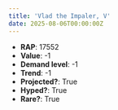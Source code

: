 ```yaml
---
title: 'Vlad the Impaler, V'
date: 2025-08-06T00:00:00Z
---
```

- **RAP**: 17552
- **Value**: -1
- **Demand level**: -1
- **Trend**: -1
- **Projected?**: True
- **Hyped?**: True
- **Rare?**: True
